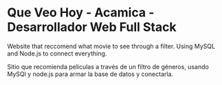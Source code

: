 # Que Veo Hoy - Acamica - Desarrollador Web Full Stack
Website that reccomend what movie to see through a filter. Using MySQL and Node.js to connect everything.


Sitio que recomienda peliculas a través de un filtro de géneros, usando MySQl y node.js para armar la base de datos y conectarla.
